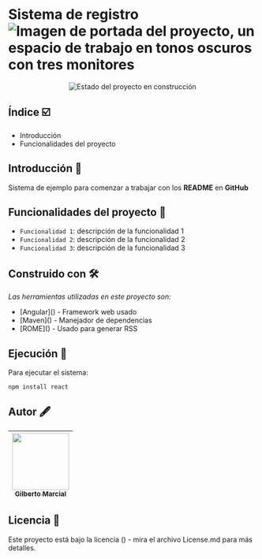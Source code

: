 <h1>
  Sistema de registro
  <img src="https://media.licdn.com/dms/image/v2/D5616AQGkXJSTJvTnVg/profile-displaybackgroundimage-shrink_350_1400/B56ZhiVirhG4AY-/0/1753996472161?e=1756944000&v=beta&t=rZE1lZr35nbCYlbyj-yrnDynd3fO_BW-ebryWHxt3GQ" alt="Imagen de portada del proyecto, un espacio de trabajo en tonos oscuros con tres monitores">
</h1>

<p align="center">
  <img src="https://img.shields.io/badge/status-under%20construction-CC615F" alt="Estado del proyecto en construcción">
</p>

<h2>Índice ☑️ </h2>
<ul>
  <li>Introducción</li>
  <li>Funcionalidades del proyecto</li>
</ul>

<h2>Introducción 📖</h2>
<p>Sistema de ejemplo para comenzar a trabajar con los <strong>README</strong> en <strong>GitHub</strong></p>

## Funcionalidades del proyecto 🔨
- `Funcionalidad 1`: descripción de la funcionalidad 1
- `Funcionalidad 2`: descripción de la funcionalidad 2
- `Funcionalidad 3`: descripción de la funcionalidad 3

<h2>Construido con  🛠️</h2>
<p><i>Las herramientas utilizadas en este proyecto son:</i></p>
<ul>
  <li>[Angular]() - Framework web usado</li>
  <li>[Maven]() - Manejador de dependencias</li>
  <li>[ROME]() - Usado para generar RSS</li>
</ul>

## Ejecución 🏃
Para ejecutar el sistema:

```npm install react```

## Autor 🖋️
| [<img src="https://media.licdn.com/dms/image/v2/D5603AQEts8ceC8ApOA/profile-displayphoto-scale_400_400/B56ZhiDqxXG4Ak-/0/1753991786071?e=1756944000&v=beta&t=jmqwUWtDr_hdfqDq3czV4I6gKF4P4LIftrob1eom95c" width=115><br><sub>Gilberto Marcial</sub>](https://github.com/gmarcialj) |
| :---: |

<h2>Licencia 📄</h2>
<p>Este proyecto está bajo la licencia () - mira el archivo License.md para más detalles.</p>

